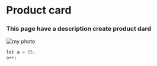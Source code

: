 # Product card

### This page have a description create product dard
![my photo](https://user-images.githubusercontent.com/60629407/139448835-f652c6bd-02bf-4654-8e25-9d947acf7581.png)
```python
let a = 55;
a++;

```
